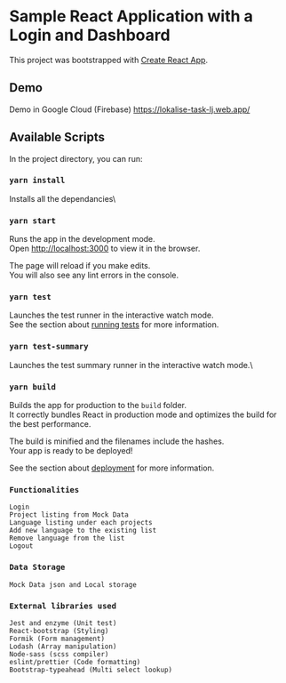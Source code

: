 # Sample React Application with a Login and Dashboard

This project was bootstrapped with [Create React App](https://github.com/facebook/create-react-app).

## Demo

Demo in Google Cloud (Firebase) https://lokalise-task-lj.web.app/

## Available Scripts

In the project directory, you can run:

### `yarn install`

Installs all the dependancies\

### `yarn start`

Runs the app in the development mode.\
Open [http://localhost:3000](http://localhost:3000) to view it in the browser.

The page will reload if you make edits.\
You will also see any lint errors in the console.

### `yarn test`

Launches the test runner in the interactive watch mode.\
See the section about [running tests](https://facebook.github.io/create-react-app/docs/running-tests) for more information.

### `yarn test-summary`

Launches the test summary runner in the interactive watch mode.\

### `yarn build`

Builds the app for production to the `build` folder.\
It correctly bundles React in production mode and optimizes the build for the best performance.

The build is minified and the filenames include the hashes.\
Your app is ready to be deployed!

See the section about [deployment](https://facebook.github.io/create-react-app/docs/deployment) for more information.

### `Functionalities`

    Login
    Project listing from Mock Data
    Language listing under each projects
    Add new language to the existing list
    Remove language from the list
    Logout

### `Data Storage`

    Mock Data json and Local storage

### `External libraries used`

    Jest and enzyme (Unit test)
    React-bootstrap (Styling)
    Formik (Form management)
    Lodash (Array manipulation)
    Node-sass (scss compiler)
    eslint/prettier (Code formatting)
    Bootstrap-typeahead (Multi select lookup)
